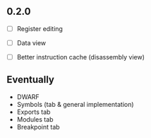 ## 0.2.0

- [ ] Register editing
- [ ] Data view
- [ ] Better instruction cache (disassembly view)


## Eventually
- DWARF
- Symbols (tab & general implementation)
- Exports tab
- Modules tab
- Breakpoint tab
